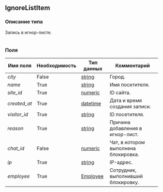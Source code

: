 
## IgnoreListItem

### Описание типа
Запись в игнор-листе.<br/><br/>
### Поля

| Имя поля | Необходимость | Тип данных | Комментарий |
|---|---|---|---|
|*city*|False|[string](/docs/types/string.md)|Город.<br/>|
|*name*|True|[string](/docs/types/string.md)|Имя посетителя.<br/>|
|*site_id*|True|[numeric](/docs/types/numeric.md)|ID сайта.<br/>|
|*created_at*|True|[datetime](/docs/types/datetime.md)|Дата и время создания записи.<br/>|
|*visitor_id*|True|[string](/docs/types/string.md)|ID посетителя.<br/>|
|*reason*|True|[string](/docs/types/string.md)|Причина добавления в игнор-лист.<br/>|
|*chat_id*|False|[numeric](/docs/types/numeric.md)|Чат, в котором выполнена блокировка.<br/>|
|*ip*|True|[string](/docs/types/string.md)|IP-адрес.<br/>|
|*employee*|True|[Employee](/docs/types/Employee.md)|Сотрудник, выполнивший блокировку.<br/>|
